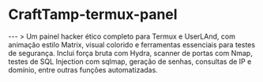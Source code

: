 # CraftTamp-termux-panel
---  > Um painel hacker ético completo para Termux e UserLAnd, com animação estilo Matrix, visual colorido e ferramentas essenciais para testes de segurança. Inclui força bruta com Hydra, scanner de portas com Nmap, testes de SQL Injection com sqlmap, geração de senhas, consultas de IP e domínio, entre outras funções automatizadas. 
